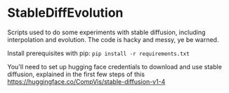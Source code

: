 # StableDiffEvolution

Scripts used to do some experiments with stable diffusion, including interpolation and evolution. The code is hacky and messy, ye be warned.

Install prerequisites with pip: `pip install -r requirements.txt`

You'll need to set up hugging face credentials to download and use stable diffusion, explained in the first few steps of this https://huggingface.co/CompVis/stable-diffusion-v1-4
